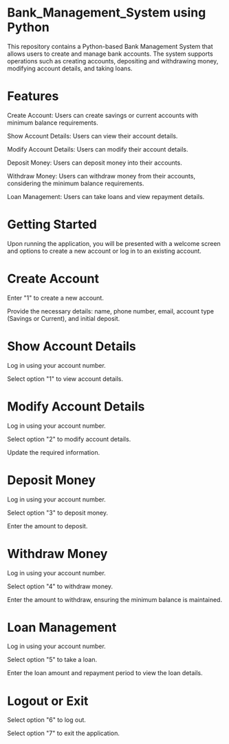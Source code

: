 # Bank_Management_System using Python
This repository contains a Python-based Bank Management System that allows users to create and manage bank accounts. The system supports operations such as creating accounts, depositing and withdrawing money, modifying account details, and taking loans.

# Features
Create Account: Users can create savings or current accounts with minimum balance requirements.

Show Account Details: Users can view their account details.

Modify Account Details: Users can modify their account details.

Deposit Money: Users can deposit money into their accounts.

Withdraw Money: Users can withdraw money from their accounts, considering the minimum balance requirements.

Loan Management: Users can take loans and view repayment details.

# Getting Started
Upon running the application, you will be presented with a welcome screen and options to create a new account or log in to an existing account.

# Create Account
Enter "1" to create a new account.

Provide the necessary details: name, phone number, email, account type (Savings or Current), and initial deposit.

# Show Account Details
Log in using your account number.

Select option "1" to view account details.

# Modify Account Details
Log in using your account number.

Select option "2" to modify account details.

Update the required information.

# Deposit Money
Log in using your account number.

Select option "3" to deposit money.

Enter the amount to deposit.

# Withdraw Money
Log in using your account number.

Select option "4" to withdraw money.

Enter the amount to withdraw, ensuring the minimum balance is maintained.

# Loan Management
Log in using your account number.

Select option "5" to take a loan.

Enter the loan amount and repayment period to view the loan details.
# Logout or Exit
Select option "6" to log out.

Select option "7" to exit the application.
